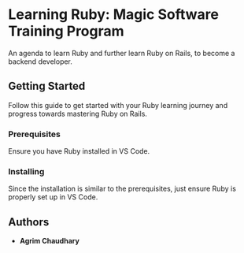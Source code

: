 # Learning Ruby: Magic Software Training Program

An agenda to learn Ruby and further learn Ruby on Rails, to become a backend developer.

## Getting Started

Follow this guide to get started with your Ruby learning journey and progress towards mastering Ruby on Rails.

### Prerequisites

Ensure you have Ruby installed in VS Code.

### Installing

Since the installation is similar to the prerequisites, just ensure Ruby is properly set up in VS Code.

## Authors

* **Agrim Chaudhary**
